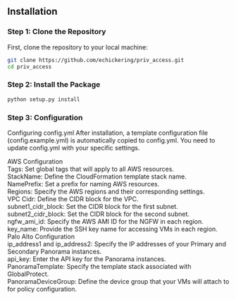 ## Installation

### Step 1: Clone the Repository

First, clone the repository to your local machine:<br />

```bash
git clone https://github.com/echickering/priv_access.git
cd priv_access
```

### Step 2: Install the Package
```bash
python setup.py install
```

### Step 3: Configuration
Configuring config.yml
After installation, a template configuration file (config.example.yml) is automatically copied to config.yml. You need to update config.yml with your specific settings.

AWS Configuration<br />
Tags: Set global tags that will apply to all AWS resources.<br />
StackName: Define the CloudFormation template stack name.<br />
NamePrefix: Set a prefix for naming AWS resources.<br />
Regions: Specify the AWS regions and their corresponding settings.<br />
    VPC Cidr: Define the CIDR block for the VPC.<br />
    subnet1_cidr_block: Set the CIDR block for the first subnet.<br />
    subnet2_cidr_block: Set the CIDR block for the second subnet.<br />
    ngfw_ami_id: Specify the AWS AMI ID for the NGFW in each region.<br />
    key_name: Provide the SSH key name for accessing VMs in each region.<br />
Palo Alto Configuration<br />
    ip_address1 and ip_address2: Specify the IP addresses of your Primary and Secondary Panorama instances.<br />
    api_key: Enter the API key for the Panorama instances.<br />
    PanoramaTemplate: Specify the template stack associated with GlobalProtect.<br />
    PanoramaDeviceGroup: Define the device group that your VMs will attach to for policy configuration.<br />